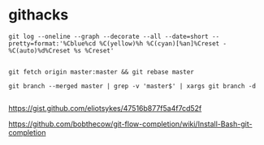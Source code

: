 # githacks

```
git log --oneline --graph --decorate --all --date=short --pretty=format:'%Cblue%cd %C(yellow)%h %C(cyan)[%an]%Creset -%C(auto)%d%Creset %s %Creset'


git fetch origin master:master && git rebase master

git branch --merged master | grep -v 'master$' | xargs git branch -d


```

https://gist.github.com/eliotsykes/47516b877f5a4f7cd52f


https://github.com/bobthecow/git-flow-completion/wiki/Install-Bash-git-completion

